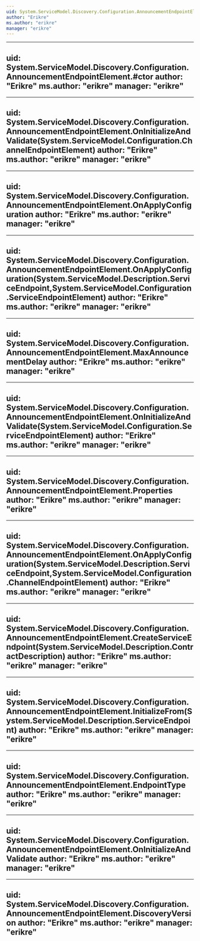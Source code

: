```yaml
---
uid: System.ServiceModel.Discovery.Configuration.AnnouncementEndpointElement
author: "Erikre"
ms.author: "erikre"
manager: "erikre"
---
```


---
uid: System.ServiceModel.Discovery.Configuration.AnnouncementEndpointElement.#ctor
author: "Erikre"
ms.author: "erikre"
manager: "erikre"
---

---
uid: System.ServiceModel.Discovery.Configuration.AnnouncementEndpointElement.OnInitializeAndValidate(System.ServiceModel.Configuration.ChannelEndpointElement)
author: "Erikre"
ms.author: "erikre"
manager: "erikre"
---

---
uid: System.ServiceModel.Discovery.Configuration.AnnouncementEndpointElement.OnApplyConfiguration
author: "Erikre"
ms.author: "erikre"
manager: "erikre"
---

---
uid: System.ServiceModel.Discovery.Configuration.AnnouncementEndpointElement.OnApplyConfiguration(System.ServiceModel.Description.ServiceEndpoint,System.ServiceModel.Configuration.ServiceEndpointElement)
author: "Erikre"
ms.author: "erikre"
manager: "erikre"
---

---
uid: System.ServiceModel.Discovery.Configuration.AnnouncementEndpointElement.MaxAnnouncementDelay
author: "Erikre"
ms.author: "erikre"
manager: "erikre"
---

---
uid: System.ServiceModel.Discovery.Configuration.AnnouncementEndpointElement.OnInitializeAndValidate(System.ServiceModel.Configuration.ServiceEndpointElement)
author: "Erikre"
ms.author: "erikre"
manager: "erikre"
---

---
uid: System.ServiceModel.Discovery.Configuration.AnnouncementEndpointElement.Properties
author: "Erikre"
ms.author: "erikre"
manager: "erikre"
---

---
uid: System.ServiceModel.Discovery.Configuration.AnnouncementEndpointElement.OnApplyConfiguration(System.ServiceModel.Description.ServiceEndpoint,System.ServiceModel.Configuration.ChannelEndpointElement)
author: "Erikre"
ms.author: "erikre"
manager: "erikre"
---

---
uid: System.ServiceModel.Discovery.Configuration.AnnouncementEndpointElement.CreateServiceEndpoint(System.ServiceModel.Description.ContractDescription)
author: "Erikre"
ms.author: "erikre"
manager: "erikre"
---

---
uid: System.ServiceModel.Discovery.Configuration.AnnouncementEndpointElement.InitializeFrom(System.ServiceModel.Description.ServiceEndpoint)
author: "Erikre"
ms.author: "erikre"
manager: "erikre"
---

---
uid: System.ServiceModel.Discovery.Configuration.AnnouncementEndpointElement.EndpointType
author: "Erikre"
ms.author: "erikre"
manager: "erikre"
---

---
uid: System.ServiceModel.Discovery.Configuration.AnnouncementEndpointElement.OnInitializeAndValidate
author: "Erikre"
ms.author: "erikre"
manager: "erikre"
---

---
uid: System.ServiceModel.Discovery.Configuration.AnnouncementEndpointElement.DiscoveryVersion
author: "Erikre"
ms.author: "erikre"
manager: "erikre"
---
